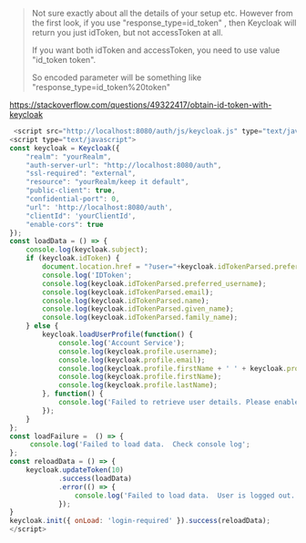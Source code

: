> Not sure exactly about all the details of your setup etc. However from the first look, if you use "response_type=id_token" , then Keycloak will return you just idToken, but not accessToken at all. 
> 
> If you want both idToken and accessToken, you need to use value "id_token token". 
> 
> So encoded parameter will be something like "response_type=id_token%20token"


https://stackoverflow.com/questions/49322417/obtain-id-token-with-keycloak



```javascript
 <script src="http://localhost:8080/auth/js/keycloak.js" type="text/javascript"></script>
<script type="text/javascript">
const keycloak = Keycloak({
    "realm": "yourRealm",
    "auth-server-url": "http://localhost:8080/auth",
    "ssl-required": "external",
    "resource": "yourRealm/keep it default",
    "public-client": true,
    "confidential-port": 0,
    "url": 'http://localhost:8080/auth',
    "clientId": 'yourClientId',
    "enable-cors": true
});
const loadData = () => {
    console.log(keycloak.subject);
    if (keycloak.idToken) {
        document.location.href = "?user="+keycloak.idTokenParsed.preferred_username;
        console.log('IDToken';
        console.log(keycloak.idTokenParsed.preferred_username);
        console.log(keycloak.idTokenParsed.email);
        console.log(keycloak.idTokenParsed.name);
        console.log(keycloak.idTokenParsed.given_name);
        console.log(keycloak.idTokenParsed.family_name);
    } else {
        keycloak.loadUserProfile(function() {
            console.log('Account Service');
            console.log(keycloak.profile.username);
            console.log(keycloak.profile.email);
            console.log(keycloak.profile.firstName + ' ' + keycloak.profile.lastName);
            console.log(keycloak.profile.firstName);
            console.log(keycloak.profile.lastName);
        }, function() {
            console.log('Failed to retrieve user details. Please enable claims or account role';
        });
    }
};
const loadFailure =  () => {
     console.log('Failed to load data.  Check console log';
};
const reloadData = () => {
    keycloak.updateToken(10)
            .success(loadData)
            .error(() => {
                console.log('Failed to load data.  User is logged out.');
            });
}
keycloak.init({ onLoad: 'login-required' }).success(reloadData);
</script>
```

